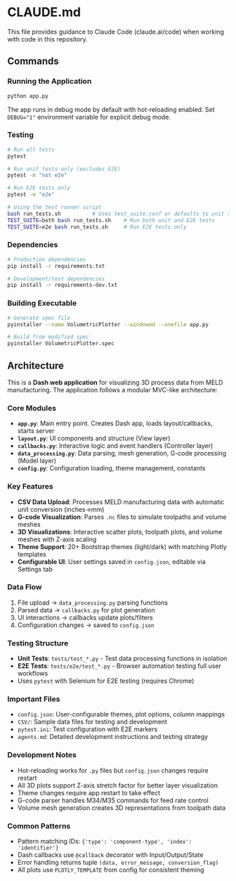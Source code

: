 # CLAUDE.md

This file provides guidance to Claude Code (claude.ai/code) when working with code in this repository.

## Commands

### Running the Application
```bash
python app.py
```
The app runs in debug mode by default with hot-reloading enabled. Set `DEBUG="1"` environment variable for explicit debug mode.

### Testing
```bash
# Run all tests
pytest

# Run unit tests only (excludes E2E)
pytest -m "not e2e"

# Run E2E tests only  
pytest -m "e2e"

# Using the test runner script
bash run_tests.sh          # Uses test_suite.conf or defaults to unit tests
TEST_SUITE=both bash run_tests.sh    # Run both unit and E2E tests
TEST_SUITE=e2e bash run_tests.sh     # Run E2E tests only
```

### Dependencies
```bash
# Production dependencies
pip install -r requirements.txt

# Development/test dependencies
pip install -r requirements-dev.txt
```

### Building Executable
```bash
# Generate spec file
pyinstaller --name VolumetricPlotter --windowed --onefile app.py

# Build from modified spec
pyinstaller VolumetricPlotter.spec
```

## Architecture

This is a **Dash web application** for visualizing 3D process data from MELD manufacturing. The application follows a modular MVC-like architecture:

### Core Modules
- **`app.py`**: Main entry point. Creates Dash app, loads layout/callbacks, starts server
- **`layout.py`**: UI components and structure (View layer)  
- **`callbacks.py`**: Interactive logic and event handlers (Controller layer)
- **`data_processing.py`**: Data parsing, mesh generation, G-code processing (Model layer)
- **`config.py`**: Configuration loading, theme management, constants

### Key Features
- **CSV Data Upload**: Processes MELD manufacturing data with automatic unit conversion (inches→mm)
- **G-code Visualization**: Parses `.nc` files to simulate toolpaths and volume meshes
- **3D Visualizations**: Interactive scatter plots, toolpath plots, and volume meshes with Z-axis scaling
- **Theme Support**: 20+ Bootstrap themes (light/dark) with matching Plotly templates
- **Configurable UI**: User settings saved in `config.json`, editable via Settings tab

### Data Flow
1. File upload → `data_processing.py` parsing functions
2. Parsed data → `callbacks.py` for plot generation  
3. UI interactions → callbacks update plots/filters
4. Configuration changes → saved to `config.json`

### Testing Structure
- **Unit Tests**: `tests/test_*.py` - Test data processing functions in isolation
- **E2E Tests**: `tests/e2e/test_*.py` - Browser automation testing full user workflows
- Uses `pytest` with Selenium for E2E testing (requires Chrome)

### Important Files
- `config.json`: User-configurable themes, plot options, column mappings
- `CSV/`: Sample data files for testing and development
- `pytest.ini`: Test configuration with E2E markers
- `agents.md`: Detailed development instructions and testing strategy

### Development Notes
- Hot-reloading works for `.py` files but `config.json` changes require restart
- All 3D plots support Z-axis stretch factor for better layer visualization
- Theme changes require app restart to take effect
- G-code parser handles M34/M35 commands for feed rate control
- Volume mesh generation creates 3D representations from toolpath data

### Common Patterns
- Pattern matching IDs: `{'type': 'component-type', 'index': 'identifier'}`
- Dash callbacks use `@callback` decorator with Input/Output/State
- Error handling returns tuple `(data, error_message, conversion_flag)`
- All plots use `PLOTLY_TEMPLATE` from config for consistent theming